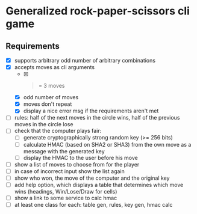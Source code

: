 # Generalized rock-paper-scissors cli game

## Requirements

- [x] supports arbitrary odd number of arbitrary combinations
- [x] accepts moves as cli arguments
  - [x] >= 3 moves
  - [x] odd number of moves
  - [x] moves don't repeat
  - [x] display a nice error msg if the requirements aren't met
- [ ] rules: half of the next moves in the circle wins, half of the previous moves in the circle lose
- [ ] check that the computer plays fair:
  - [ ] generate cryptographically strong random key (>= 256 bits)
  - [ ] calculate HMAC (based on SHA2 or SHA3) from the own move as a message with the generated key
  - [ ] display the HMAC to the user before his move
- [ ] show a list of moves to choose from for the player
- [ ] in case of incorrect input show the list again
- [ ] show who won, the move of the computer and the original key
- [ ] add help option, which displays a table that determines which move wins (headings, Win/Lose/Draw for cells)
- [ ] show a link to some service to calc hmac
- [ ] at least one class for each: table gen, rules, key gen, hmac calc
